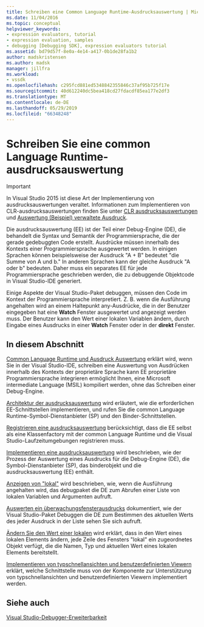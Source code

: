 ```yaml
---
title: Schreiben eine Common Language Runtime-Ausdrucksauswertung | Microsoft-Dokumentation
ms.date: 11/04/2016
ms.topic: conceptual
helpviewer_keywords:
- expression evaluators, tutorial
- expression evaluation, samples
- debugging [Debugging SDK], expression evaluators tutorial
ms.assetid: bd79d57f-8e0a-4e14-a417-0b1de28fa1b2
author: madskristensen
ms.author: madsk
manager: jillfra
ms.workload:
- vssdk
ms.openlocfilehash: c295fcd881ed5348842355846c37af95b725f17e
ms.sourcegitcommit: 40d612240dc5bea418cd27fdacdf85ea177e2df3
ms.translationtype: MT
ms.contentlocale: de-DE
ms.lasthandoff: 05/29/2019
ms.locfileid: "66348248"
---
```

# <a name="writing-a-common-language-runtime-expression-evaluator"></a>Schreiben Sie eine common Language Runtime-ausdrucksauswertung
> [!IMPORTANT]
> In Visual Studio 2015 ist diese Art der Implementierung von ausdrucksauswertungen veraltet. Informationen zum Implementieren von CLR-ausdrucksauswertungen finden Sie unter [CLR ausdrucksauswertungen](https://github.com/Microsoft/ConcordExtensibilitySamples/wiki/CLR-Expression-Evaluators) und [Auswertung (Beispiel) verwaltete Ausdruck](https://github.com/Microsoft/ConcordExtensibilitySamples/wiki/Managed-Expression-Evaluator-Sample).

 Die ausdrucksauswertung (EE) ist der Teil einer Debug-Engine (DE), die behandelt die Syntax und Semantik der Programmiersprache, die der gerade gedebuggten Code erstellt. Ausdrücke müssen innerhalb des Kontexts einer Programmiersprache ausgewertet werden. In einigen Sprachen können beispielsweise der Ausdruck "A + B" bedeutet "die Summe von A und b." In anderen Sprachen kann der gleiche Ausdruck "A oder b" bedeuten. Daher muss ein separates EE für jede Programmiersprache geschrieben werden, die zu debuggende Objektcode in Visual Studio-IDE generiert.

 Einige Aspekte der Visual Studio-Paket debuggen, müssen den Code im Kontext der Programmiersprache interpretiert. Z. B. wenn die Ausführung angehalten wird an einem Haltepunkt any-Ausdrücke, die in der Benutzer eingegeben hat eine **Watch** Fenster ausgewertet und angezeigt werden muss. Der Benutzer kann den Wert einer lokalen Variablen ändern, durch Eingabe eines Ausdrucks in einer **Watch** Fenster oder in der **direkt** Fenster.

## <a name="in-this-section"></a>In diesem Abschnitt
 [Common Language Runtime und Ausdruck Auswertung](../../extensibility/debugger/common-language-runtime-and-expression-evaluation.md) erklärt wird, wenn Sie in der Visual Studio-IDE, schreiben eine Auswertung von Ausdrücken innerhalb des Kontexts der proprietäre Sprache kann EE proprietäre Programmiersprache integrieren ermöglicht Ihnen, eine Microsoft intermediate Language (MSIL) kompiliert werden, ohne das Schreiben einer Debug-Engine.

 [Architektur der ausdrucksauswertung](../../extensibility/debugger/expression-evaluator-architecture.md) wird erläutert, wie die erforderlichen EE-Schnittstellen implementieren, und rufen Sie die common Language Runtime-Symbol-Dienstanbieter (SP) und den Binder-Schnittstellen.

 [Registrieren eine ausdrucksauswertung](../../extensibility/debugger/registering-an-expression-evaluator.md) berücksichtigt, dass die EE selbst als eine Klassenfactory mit der common Language Runtime und die Visual Studio-Laufzeitumgebungen registrieren muss.

 [Implementieren eine ausdrucksauswertung](../../extensibility/debugger/implementing-an-expression-evaluator.md) wird beschrieben, wie der Prozess der Auswertung eines Ausdrucks für die Debug-Engine (DE), die Symbol-Dienstanbieter (SP), das binderobjekt und die ausdrucksauswertung (EE) enthält.

 [Anzeigen von "lokal"](../../extensibility/debugger/displaying-locals.md) wird beschrieben, wie, wenn die Ausführung angehalten wird, das debugpaket die DE zum Abrufen einer Liste von lokalen Variablen und Argumenten aufruft.

 [Auswerten ein überwachungsfensterausdrucks](../../extensibility/debugger/evaluating-a-watch-window-expression.md) dokumentiert, wie der Visual Studio-Paket Debuggen die DE zum Bestimmen des aktuellen Werts des jeder Ausdruck in der Liste sehen Sie sich aufruft.

 [Ändern Sie den Wert einer lokalen](../../extensibility/debugger/changing-the-value-of-a-local.md) wird erklärt, dass in den Wert eines lokalen Elements ändern, jede Zeile des Fensters "lokal" ein zugeordnetes Objekt verfügt, die die Namen, Typ und aktuellen Wert eines lokalen Elements bereitstellt.

 [Implementieren von typschnellansichten und benutzerdefinierten Viewern](../../extensibility/debugger/implementing-type-visualizers-and-custom-viewers.md) erklärt, welche Schnittstelle muss von der Komponente zur Unterstützung von typschnellansichten und benutzerdefinierten Viewern implementiert werden.

## <a name="see-also"></a>Siehe auch
 [Visual Studio-Debugger-Erweiterbarkeit](../../extensibility/debugger/visual-studio-debugger-extensibility.md)